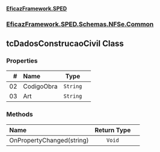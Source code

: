 #### [EficazFramework.SPED](EficazFrameworkSPED.md 'EficazFramework SPED')
### [EficazFramework.SPED.Schemas.NFSe.Common](EficazFramework.SPED.Schemas.NFSe.Common.md 'EficazFramework.SPED.Schemas.NFSe.Common')

## tcDadosConstrucaoCivil Class
### Properties

| # | Name | Type | |
| ---: | :--- | :---: | :--- |
| 02 | CodigoObra | `String` |  |
| 03 | Art | `String` |  |
### Methods

| Name | Return Type | |
| :--- | :---: | :--- |
| OnPropertyChanged(string) | `Void` |  |
